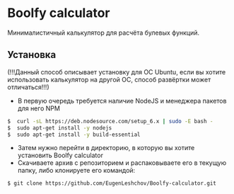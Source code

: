 # Boolfy calculator

Минималистичный калькулятор для расчёта булевых функций.

## Установка

(!!!Данный способ описывает установку для ОС Ubuntu, если вы хотите использовать калькулятор на другой ОС, способ развёртки может отличаться!!!)

   * В первую очередь требуется наличие NodeJS и менеджера пакетов для него NPM
   ```bash
   $  curl -sL https://deb.nodesource.com/setup_6.x | sudo -E bash -
   $  sudo apt-get install -y nodejs
   $  sudo apt-get install -y build-essential
   ```
   * Затем нужно перейти в директорию, в которую вы хотите установить Boolfy calculator
   * Скачиваете архив с репозиторием и распаковываете его в текущую папку, либо клонируете его командой:
   ```bash
   $ git clone https://github.com/EugenLeshchov/Boolfy-calculator.git
   ```

